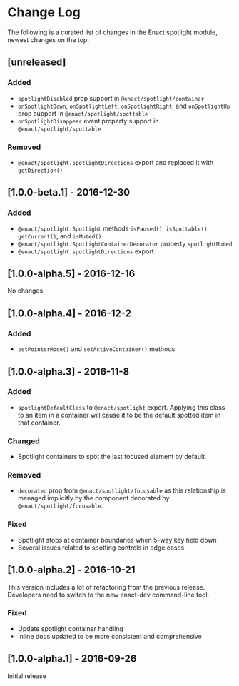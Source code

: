 # Change Log

The following is a curated list of changes in the Enact spotlight module, newest changes on the top.

## [unreleased]

### Added

- `spotlightDisabled` prop support in `@enact/spotlight/container`
- `onSpotlightDown`, `onSpotlightLeft`, `onSpotlightRight`, and `onSpotlightUp` prop support in `@enact/spotlight/spottable`
- `onSpotlightDisappear` event property support in `@enact/spotlight/spottable`

### Removed

- `@enact/spotlight.spotlightDirections` export and replaced it with `getDirection()` 

## [1.0.0-beta.1] - 2016-12-30

### Added

- `@enact/spotlight.Spotlight` methods `isPaused()`, `isSpottable()`, `getCurrent()`, and `isMuted()`
- `@enact/spotlight.SpotlightContainerDecorator` property `spotlightMuted`
- `@enact/spotlight.spotlightDirections` export

## [1.0.0-alpha.5] - 2016-12-16

No changes.

## [1.0.0-alpha.4] - 2016-12-2

### Added

- `setPointerMode()` and `setActiveContainer()` methods

## [1.0.0-alpha.3] - 2016-11-8

### Added

- `spotlightDefaultClass` to `@enact/spotlight` export. Applying this class to an item in a
	container will cause it to be the default spotted item in that container.

### Changed

- Spotlight containers to spot the last focused element by default

### Removed

- `decorated` prop from `@enact/spotlight/focusable` as this relationship is managed
	implicitly by the component decorated by `@enact/spotlight/focusable`.

### Fixed

- Spotlight stops at container boundaries when 5-way key held down
- Several issues related to spotting controls in edge cases

## [1.0.0-alpha.2] - 2016-10-21

This version includes a lot of refactoring from the previous release. Developers need to switch to the new enact-dev command-line tool.

### Fixed

- Update spotlight container handling
- Inline docs updated to be more consistent and comprehensive

## [1.0.0-alpha.1] - 2016-09-26

Initial release

